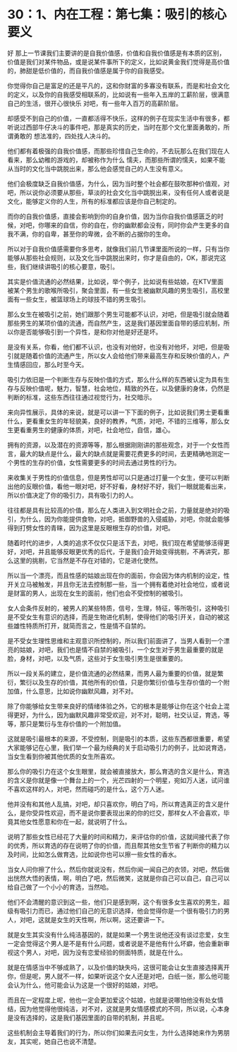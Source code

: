 # 30：1、内在工程：第七集：吸引的核心要义

好 那上一节课我们主要讲的是自我价值感，价值和自我价值感是有本质的区别，价值是我们对某件物品，或是说某件事所下的定义，比如说黄金我们觉得是高价值的，肺甜是低价值的，而自我价值感是属于你的自我感受。

你觉得你自己是富足的还是平凡的，这和你财富的多寡没有联系，而是和社会文化的定义，以及你的自我感受相联系的，比如说有一些年入五岸的工薪阶层，很满意自己的生活，很开心很快乐 对吧，有一些年入百万的高薪阶层。

却感受不到自己的价值，一直都活得不快乐，这样的例子在现实生活中有很多，都听说过西部牛仔决斗的事件吧，那是真实的历史，当时在那个文化里面勇敢的，所谓勇敢的 想法准的，四处找人决斗的。

他们都有着极强的自我价值感，而那些珍惜自己生命的，不去玩那么在我们现在人看来，那么幼稚的游戏的，却被称作为什么 懦夫，而那些所谓的懦夫，如果不能从当时的文化当中跳脱出来，那么他会感觉自己的人生没有意义。

他们会极度缺乏自我价值感，为什么，因为当时整个社会都在鼓吹那种价值观，对吧，所以说你必须要从那些，草淡的社会文化当中跳脱出来，没有任何人或者说是文化，能够定义你的人生，所有的标准都应该是你自己制定的。

而你的自我价值感，直接会影响到你的自身价值，因为当你自我价值感匮乏的时候，对吧，你哪来的自信，你的自在，你的幽默都会没有，同时你会产生更多的自我不满，你的自卑，甚至你的卑微，会不断的占据你的生命。

所以对于自我价值感需要你多思考，就像我们前几节课里面所说的一样，只有当你能够从那些社会规则，以及文化当中跳脱出来时，你才是自由的，OK，那说完这些，我们继续讲吸引的核心要意，吸引。

其实是价值流通的必然结果，比如说，举个例子，比如说有些姑娘，在KTV里面被某个男生的歌喉所吸引，聚会里面，有一些女生被幽默风趣的男生吸引，高校里面有一些女生，被篮球场上的球技不错的男生吸引。

那么女生在被吸引之前，她们跟那个男生可能都不认识，对吧，但是吸引就会随着那些男生的某项价值的流通，而自然产生，这是我们基因里面自带的感应机制，所以你是否能够吸引到一个异性，是和你对他是好还是坏。

是没有关系，你看，他们都不认识，也没有对他好，也没有对他坏，对吧，但是吸引就是随着价值的流通产生，所以女人会给他们带来最高生存和反映价值的人，产生情感回应，那么时至今天。

吸引力依旧是一个判断生存与反映价值的方式，那么什么样的东西被认定为具有生存与反映价值呢，魅力，智慧，社会地位，精致的外在，以及健康的身体，仍然是判断的标准，这些东西往往通过视觉行为，社交暗示。

来向异性展示，具体的来说，就是可以讲一下下面的例子，比如说我们男士更看重什么，更看重女生的年轻貌美，良好的教养，气质，对吧，不错的三维等，那么女生更看重男生的健康的体质，对吧，社会地位，自信，雄心。

拥有的资源，以及潜在的资源等等，那么根据刚刚讲的那些观念，对于一个女性而言，最大的缺点是什么，最大的缺点就是需要花费更多的时间，去更精确地测定一个男性的生存的价值，女性需要更多的时间去通过男性的行为。

来收集关于男性的价值信息，但是男性却可以只是通过打量一个女生，便可以判断出他的反眼价值，看他一眼对吧，好不好看，身材好不好，我们一眼就能看出来，所以价值决定了你的吸引力，具有吸引力的人。

往往都是具有比较高的价值，那么在人类进入到文明社会之前，力量就是绝对的吸引，为什么，因为你能提供食物，对吧，抵御野兽的入侵威胁，对吧，你就会能够得到打劈女性的青睐，因为这里是反眼根生存的价值，对吧。

随着时代的进步，人类的追求不仅仅只是活下去，对吧，我们现在希望能够活得更好，对吧，并且能够反眼更优秀的后代，于是我们会开始变得挑剔，不再讲究，那么这里的挑剔，它当然是不存在对错的，它是进化使然。

所以当一个漂亮，而且性感的姑娘出现在你的面前，你会因为体内机制的设定，性开关立马被触发，并且你无法去控制那一些，当一个拥有着绝对社会地位，或者说是财富的男人，出现在女生的面前，他们也会不受控制的被吸引。

女人会条件反射的，被男人的某些特质，信号，生理，特征，等所吸引，这种吸引是不受女生有意识的选择，而是生物进化机制，使得他们的吸引开关，自动的被这些雄性特质所打开，就简而言之，性是情不自禁的。

是不受女生理性思维和主观意识所控制的，所以我们前面讲了，当男人看到一个漂亮的姑娘，对吧，我们也是情不自禁的被吸引，一个女生对于男生最重要的就是脸，身材，对吧，以及气质，这些对于女生吸引男生是很重要的。

所以一段关系的建立，是价值流通的必然结果，而男人最为重要的价值，就是繁衍，繁衍以及生存的价值，其他所有的价值，只是你繁衍价值与生存价值的一个附加值，什么意思，比如说你幽默风趣，对不对。

除了你能够给女生带来良好的情绪体验之外，它的根本是能够让你在这个社会上混得更好，为什么，因为幽默风趣非常受欢迎，对不对，聪明，社交认证，育选，等等，那只是繁衍与生存价值的一个附加值。

这就是吸引最根本的来源，不受控制，则是吸引的本质，这些东西都很重要，希望大家能够记在心里，我们举一个最为经典的关于启动吸引力的例子，比如说育选，当女生看到你被其他优质的女生所喜欢。

那么你的吸引力在这个女生眼里，就会被直接放大，那么育选的含义是什么，育选的含义是你就是像一个舞台上的一个，光芒四射的一个明星，宛如万人迷，试问谁不喜欢这样的人，对吧，然而碰巧的是什么，这个万人迷。

他并没有和其他人乱搞，对吧，却只喜欢你，明白了吗，所以育选真正的含义是什么，是你受异性欢迎，而不是说你要表现出来的你的烂交，那样女人不会喜欢，毕竟其他女性愿意和你在一起，就说明了什么。

说明了那些女性已经花了大量的时间和精力，来评估你的价值，这就间接代表了你的优秀，所以育选的存在说明了你的价值，而且帮其他女生节省了判断你的精力以及时间，比如怎么做育选，比如说你也可以擦一些女性的香水。

当女人问你擦了什么，然后你就说没有，然后你闻一闻自己的衣领，对吧，然后做出恍然大悟的表情，啊，明白了吧，然后微笑，这就是你自己可以自己，自己可以给自己做了一个小小的育选，当然哈。

他们不会清醒的意识到这一些，他们只是感到啊，这个有很多女生喜欢的男生，超级有吸引力而已，通过他们自己的无意识选择，他会觉得你是一个很有吸引力的男人，对吧，这就是女生的天性啊，所以啊，这还要讲一下。

就是女生其实没有什么纯洁基因的，就是如果一个男生说他还没有谈过恋爱，女生一定会觉得这个男人是不是有什么问题，或者说是不是他有什么坏癖，他会重新审视这个男人，对吧，因为没有恋爱经验的侧面特质，就是在什么。

就是在情感当中不够成熟了，以及价值的缺失吗，这很可能会让女生直接选择离开你，但是呢，男人就不一样，如果听说这个女人还是对吧，白纸一张，那么他可能会认为什么，他可能会认为这是一个很好的姑娘，对吧。

而且在一定程度上呢，他也一定会更加爱这个姑娘，也就是说哪怕他没有处女情结，因为他觉得他很纯洁，对不对，这就是男女情感模式的不同，所以说，心本身是没有选择的，这是我们基因里面的自带的机制，并且呢。

这些机制会主导着我们的行为，所以你们如果去问女生，为什么选择她来作为男朋友，其实呢，她自己也说不清楚。